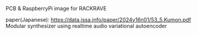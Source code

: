 PCB & RaspberryPi image
for RACKRAVE

paper(Japanese): 
https://data.jssa.info/paper/2024v16n01/53_5.Kumon.pdf
Modular synthesizer using realtime audio variational autoencoder  
